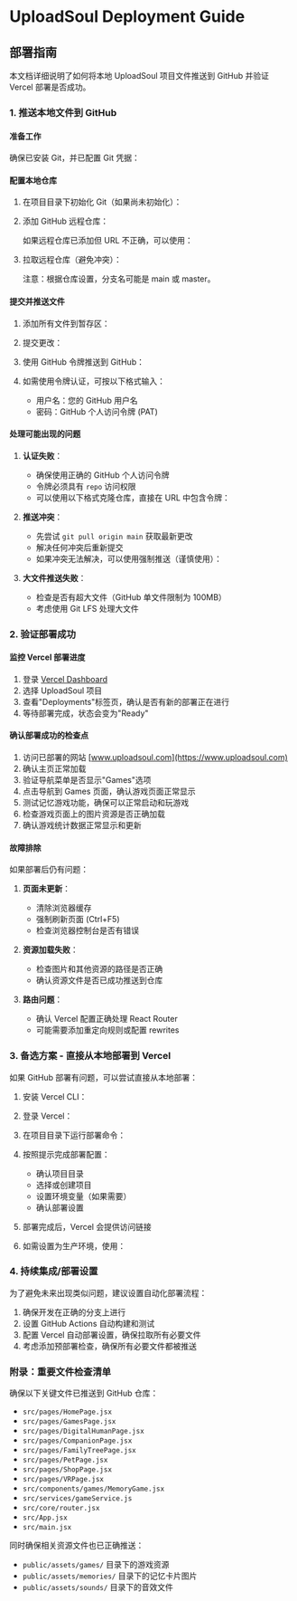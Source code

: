 # UploadSoul Deployment Guide

## 部署指南

本文档详细说明了如何将本地 UploadSoul 项目文件推送到 GitHub 并验证 Vercel 部署是否成功。

### 1. 推送本地文件到 GitHub

#### 准备工作

确保已安装 Git，并已配置 Git 凭据：



#### 配置本地仓库

1. 在项目目录下初始化 Git（如果尚未初始化）：
   

2. 添加 GitHub 远程仓库：
   
   
   如果远程仓库已添加但 URL 不正确，可以使用：
   

3. 拉取远程仓库（避免冲突）：
   
   
   注意：根据仓库设置，分支名可能是 main 或 master。

#### 提交并推送文件

1. 添加所有文件到暂存区：
   

2. 提交更改：
   

3. 使用 GitHub 令牌推送到 GitHub：
   

4. 如需使用令牌认证，可按以下格式输入：
   - 用户名：您的 GitHub 用户名
   - 密码：GitHub 个人访问令牌 (PAT)

#### 处理可能出现的问题

1. **认证失败**：
   - 确保使用正确的 GitHub 个人访问令牌
   - 令牌必须具有 `repo` 访问权限
   - 可以使用以下格式克隆仓库，直接在 URL 中包含令牌：
     

2. **推送冲突**：
   - 先尝试 `git pull origin main` 获取最新更改
   - 解决任何冲突后重新提交
   - 如果冲突无法解决，可以使用强制推送（谨慎使用）：
     

3. **大文件推送失败**：
   - 检查是否有超大文件（GitHub 单文件限制为 100MB）
   - 考虑使用 Git LFS 处理大文件

### 2. 验证部署成功

#### 监控 Vercel 部署进度

1. 登录 [Vercel Dashboard](https://vercel.com/dashboard)
2. 选择 UploadSoul 项目
3. 查看"Deployments"标签页，确认是否有新的部署正在进行
4. 等待部署完成，状态会变为"Ready"

#### 确认部署成功的检查点

1. 访问已部署的网站 [www.uploadsoul.com](https://www.uploadsoul.com)
2. 确认主页正常加载
3. 验证导航菜单是否显示"Games"选项
4. 点击导航到 Games 页面，确认游戏页面正常显示
5. 测试记忆游戏功能，确保可以正常启动和玩游戏
6. 检查游戏页面上的图片资源是否正确加载
7. 确认游戏统计数据正常显示和更新

#### 故障排除

如果部署后仍有问题：

1. **页面未更新**：
   - 清除浏览器缓存
   - 强制刷新页面 (Ctrl+F5)
   - 检查浏览器控制台是否有错误

2. **资源加载失败**：
   - 检查图片和其他资源的路径是否正确
   - 确认资源文件是否已成功推送到仓库

3. **路由问题**：
   - 确认 Vercel 配置正确处理 React Router
   - 可能需要添加重定向规则或配置 rewrites

### 3. 备选方案 - 直接从本地部署到 Vercel

如果 GitHub 部署有问题，可以尝试直接从本地部署：

1. 安装 Vercel CLI：
   

2. 登录 Vercel：
   

3. 在项目目录下运行部署命令：
   

4. 按照提示完成部署配置：
   - 确认项目目录
   - 选择或创建项目
   - 设置环境变量（如果需要）
   - 确认部署设置

5. 部署完成后，Vercel 会提供访问链接

6. 如需设置为生产环境，使用：
   

### 4. 持续集成/部署设置

为了避免未来出现类似问题，建议设置自动化部署流程：

1. 确保开发在正确的分支上进行
2. 设置 GitHub Actions 自动构建和测试
3. 配置 Vercel 自动部署设置，确保拉取所有必要文件
4. 考虑添加预部署检查，确保所有必要文件都被推送

### 附录：重要文件检查清单

确保以下关键文件已推送到 GitHub 仓库：

- `src/pages/HomePage.jsx`
- `src/pages/GamesPage.jsx`
- `src/pages/DigitalHumanPage.jsx`
- `src/pages/CompanionPage.jsx`
- `src/pages/FamilyTreePage.jsx`
- `src/pages/PetPage.jsx`
- `src/pages/ShopPage.jsx`
- `src/pages/VRPage.jsx`
- `src/components/games/MemoryGame.jsx`
- `src/services/gameService.js`
- `src/core/router.jsx`
- `src/App.jsx`
- `src/main.jsx`

同时确保相关资源文件也已正确推送：
- `public/assets/games/` 目录下的游戏资源
- `public/assets/memories/` 目录下的记忆卡片图片
- `public/assets/sounds/` 目录下的音效文件